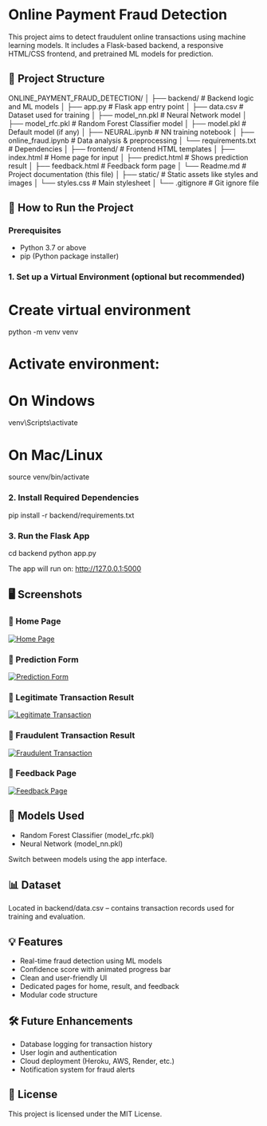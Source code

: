 # Online Payment Fraud Detection

This project aims to detect fraudulent online transactions using machine learning models. It includes a Flask-based backend, a responsive HTML/CSS frontend, and pretrained ML models for prediction.

## 📁 Project Structure

ONLINE_PAYMENT_FRAUD_DETECTION/
│
├── backend/                  # Backend logic and ML models
│   ├── app.py                # Flask app entry point
│   ├── data.csv              # Dataset used for training
│   ├── model_nn.pkl          # Neural Network model
│   ├── model_rfc.pkl         # Random Forest Classifier model
│   ├── model.pkl             # Default model (if any)
│   ├── NEURAL.ipynb          # NN training notebook
│   ├── online_fraud.ipynb    # Data analysis & preprocessing
│   └── requirements.txt      # Dependencies
│
├── frontend/                 # Frontend HTML templates
│   ├── index.html            # Home page for input
│   ├── predict.html          # Shows prediction result
│   ├── feedback.html         # Feedback form page
│   └── Readme.md             # Project documentation (this file)
│
├── static/                   # Static assets like styles and images
│   └── styles.css            # Main stylesheet
│
└── .gitignore                # Git ignore file

## 🚀 How to Run the Project

### Prerequisites

- Python 3.7 or above
- pip (Python package installer)

### 1. Set up a Virtual Environment (optional but recommended)

# Create virtual environment
python -m venv venv

# Activate environment:
# On Windows
venv\Scripts\activate

# On Mac/Linux
source venv/bin/activate

### 2. Install Required Dependencies

pip install -r backend/requirements.txt

### 3. Run the Flask App

cd backend
python app.py

The app will run on: http://127.0.0.1:5000

## 🖥️ Screenshots

### 🔹 Home Page  
[![Home Page](frontend/static/images/homePage.png)](frontend/static/images/homePage.png)

### 🔹 Prediction Form  
[![Prediction Form](static/images/predictForm.png)](static/images/predictForm.png)

### 🔹 Legitimate Transaction Result  
[![Legitimate Transaction](static/images/legitTrans.png)](static/images/legitTrans.png)

### 🔹 Fraudulent Transaction Result  
[![Fraudulent Transaction](static/images/FraudTrans.png)](static/images/FraudTrans.png)

### 🔹 Feedback Page  
[![Feedback Page](static/images/Feedback.png)](static/images/Feedback.png)


## 🧠 Models Used

- Random Forest Classifier (model_rfc.pkl)
- Neural Network (model_nn.pkl)

Switch between models using the app interface.

## 📊 Dataset

Located in backend/data.csv – contains transaction records used for training and evaluation.

## 💡 Features

- Real-time fraud detection using ML models
- Confidence score with animated progress bar
- Clean and user-friendly UI
- Dedicated pages for home, result, and feedback
- Modular code structure

## 🛠 Future Enhancements

- Database logging for transaction history
- User login and authentication
- Cloud deployment (Heroku, AWS, Render, etc.)
- Notification system for fraud alerts

## 📄 License

This project is licensed under the MIT License.